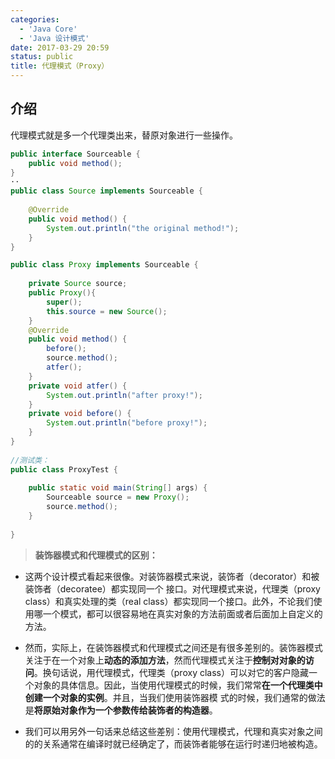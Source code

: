 ```yaml
---
categories:
  - 'Java Core'
  - 'Java 设计模式'
date: 2017-03-29 20:59
status: public
title: 代理模式（Proxy）
---
```


## 介绍
代理模式就是多一个代理类出来，替原对象进行一些操作。

```java
public interface Sourceable {  
    public void method();  
}  
··
public class Source implements Sourceable {  
  
    @Override  
    public void method() {  
        System.out.println("the original method!");  
    }  
}  

public class Proxy implements Sourceable {  
  
    private Source source;  
    public Proxy(){  
        super();  
        this.source = new Source();  
    }  
    @Override  
    public void method() {  
        before();  
        source.method();  
        atfer();  
    }  
    private void atfer() {  
        System.out.println("after proxy!");  
    }  
    private void before() {  
        System.out.println("before proxy!");  
    }  
}
  
//测试类：
public class ProxyTest {  
  
    public static void main(String[] args) {  
        Sourceable source = new Proxy();  
        source.method();  
    }  
  
}  
```

> **装饰器模式和代理模式的区别：**
- 这两个设计模式看起来很像。对装饰器模式来说，装饰者（decorator）和被装饰者（decoratee）都实现同一个 接口。对代理模式来说，代理类（proxy class）和真实处理的类（real class）都实现同一个接口。此外，不论我们使用哪一个模式，都可以很容易地在真实对象的方法前面或者后面加上自定义的方法。

- 然而，实际上，在装饰器模式和代理模式之间还是有很多差别的。装饰器模式关注于在一个对象上**动态的添加方法**，然而代理模式关注于**控制对对象的访问**。换句话说，用代理模式，代理类（proxy class）可以对它的客户隐藏一个对象的具体信息。因此，当使用代理模式的时候，我们常常**在一个代理类中创建一个对象的实例**。并且，当我们使用装饰器模 式的时候，我们通常的做法是**将原始对象作为一个参数传给装饰者的构造器**。

- 我们可以用另外一句话来总结这些差别：使用代理模式，代理和真实对象之间的的关系通常在编译时就已经确定了，而装饰者能够在运行时递归地被构造。